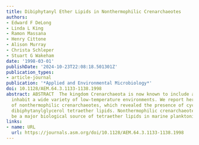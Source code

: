 ```yaml
---
title: Dibiphytanyl Ether Lipids in Nonthermophilic Crenarchaeotes
authors:
- Edward F DeLong
- Linda L King
- Ramon Massana
- Henry Cittone
- Alison Murray
- Christa Schleper
- Stuart G Wakeham
date: '1998-03-01'
publishDate: '2024-10-23T22:08:18.501301Z'
publication_types:
- article-journal
publication: '*Applied and Environmental Microbiology*'
doi: 10.1128/AEM.64.3.1133-1138.1998
abstract: ABSTRACT  The kingdom Crenarchaeota is now known to include archaea which
  inhabit a wide variety of low-temperature environments. We report here lipid analyses
  of nonthermophilic crenarchaeotes, which revealed the presence of cyclic and acyclic
  dibiphytanylglycerol tetraether lipids. Nonthermophilic crenarchaeotes appear to
  be a major biological source of tetraether lipids in marine planktonic environments.
links:
- name: URL
  url: https://journals.asm.org/doi/10.1128/AEM.64.3.1133-1138.1998
---
```

